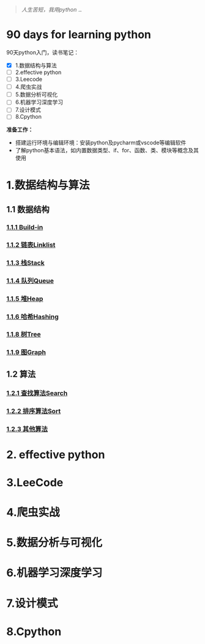> *人生苦短，我用python*                                                                                                                                           [<img src="C:\Users\yug\Desktop\9.jpeg" alt="Github" style="zoom: 15%;" />](https://github.com/yugen9/forewave)

# 90 days for learning python

90天python入门，读书笔记：

- [x] 1.数据结构与算法
- [ ] 2.effective python
- [ ] 3.Leecode
- [ ] 4.爬虫实战
- [ ] 5.数据分析可视化
- [ ] 6.机器学习深度学习
- [ ] 7.设计模式
- [ ] 8.Cpython

**准备工作：**

* 搭建运行环境与编辑环境：安装python及pycharm或vscode等编辑软件
* 了解python基本语法，如内置数据类型、if、for、函数、类、模块等概念及其使用

# 1.数据结构与算法
## 1.1 数据结构
### [1.1.1 Build-in](./01-algorithms/01-data_structures/01-Build-in/Build-in.md)
### [1.1.2 链表Linklist](./01-algorithms/01-data_structures/02-linklist/链表Linklist.md)

### [1.1.3 栈Stack](./01-algorithms/01-data_structures/03-stack/栈Stack.md)

### [1.1.4 队列Queue](./01-algorithms/01-data_structures/04-queue/队列Queue.md)

### [1.1.5 堆Heap](./01-algorithms/01-data_structures/05-heap/堆Heap.md)
### [1.1.6 哈希Hashing](./01-algorithms/01-data_structures/06-hashing/哈希Hash.md)
### [1.1.8 树Tree](./01-algorithms/01-data_structures/08-tree/树Tree.md)
### [1.1.9 图Graph](./01-algorithms/01-data_structures/09-graphs/图Graph.md)
## 1.2 算法
### [1.2.1 查找算法Search](./01-algorithms/02-searches/查找算法Search.md)
### [1.2.2 排序算法Sort](./01-algorithms/03-sorts/排序算法Sort.md)
### [1.2.3 其他算法](./01-algorithms/04-others/Other.md)

# 2. effective python

# 3.LeeCode

# 4.爬虫实战
# 5.数据分析与可视化
# 6.机器学习深度学习

# 7.设计模式

# 8.Cpython





